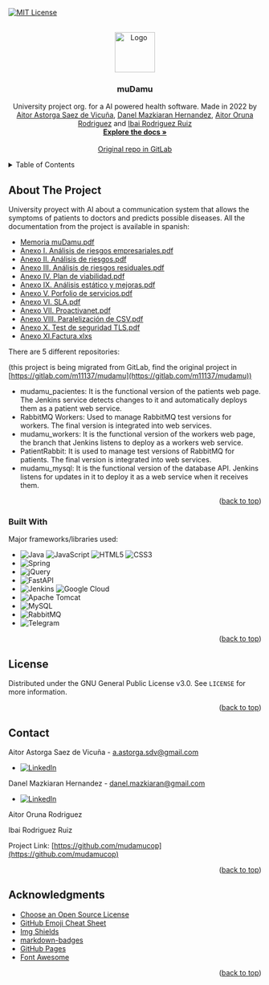 <!-- Improved compatibility of back to top link: See: https://github.com/othneildrew/Best-README-Template/pull/73 -->
<a name="readme-top"></a>
<!--
*** Thanks for checking out the Best-README-Template. If you have a suggestion
*** that would make this better, please fork the repo and create a pull request
*** or simply open an issue with the tag "enhancement".
*** Don't forget to give the project a star!
*** Thanks again! Now go create something AMAZING! :D
-->



<!-- PROJECT SHIELDS -->
<!--
*** I'm using markdown "reference style" links for readability.
*** Reference links are enclosed in brackets [ ] instead of parentheses ( ).
*** See the bottom of this document for the declaration of the reference variables
*** for contributors-url, forks-url, etc. This is an optional, concise syntax you may use.
*** https://www.markdownguide.org/basic-syntax/#reference-style-links
-->

[![MIT License][license-shield]][license-url]



<!-- PROJECT LOGO -->
<br />
<div align="center">
  <a href="https://github.com/mudamucop">
    <img src="https://user-images.githubusercontent.com/44289776/227314664-3b61fa2d-3f41-4a86-b728-89bae820c078.png" alt="Logo" width="80" height="80">
  </a>
  <h3 align="center">muDamu</h3>

  <p align="center">
    University project org. for a AI powered health software. Made in 2022 by <a href="https://github.com/AitorAstorga">Aitor Astorga Saez de Vicuña</a>, <a href="https://github.com/danmazkih">Danel Mazkiaran Hernandez</a>, <a href="https://github.com/">Aitor Oruna Rodriguez</a> and <a href="https://github.com/">Ibai Rodriguez Ruiz</a>
    <br />
    <a href="https://github.com/mudamucop"><strong>Explore the docs »</strong></a>
    <br />
    <br />
    <a href="https://gitlab.com/m11137/mudamu">Original repo in GitLab</a>
  </p>
</div>



<!-- TABLE OF CONTENTS -->
<details>
  <summary>Table of Contents</summary>
  <ol>
    <li>
      <a href="#about-the-project">About The Project</a>
      <ul>
        <li><a href="#built-with">Built With</a></li>
      </ul>
    </li>
    <li><a href="#license">License</a></li>
    <li><a href="#contact">Contact</a></li>
    <li><a href="#acknowledgments">Acknowledgments</a></li>
  </ol>
</details>



<!-- ABOUT THE PROJECT -->
## About The Project

University proyect with AI about a communication system that allows the symptoms of patients to doctors and predicts possible diseases. All the documentation from the project is available in spanish:

* [Memoria muDamu.pdf](https://drive.google.com/file/d/1IAM3pRX99bEuWPrrH0svgL1GBIQnF2Qc/view?usp=sharing)
* [Anexo I. Análisis de riesgos empresariales.pdf](https://drive.google.com/file/d/1ONU_C--75qDSqa_IN2f-REEnxsd66hBA/view?usp=sharing)
* [Anexo II. Análisis de riesgos.pdf](https://drive.google.com/file/d/1fVRszTYaFhQLtcLVLCQy_mkIPo56qvoV/view?usp=sharing)
* [Anexo III. Análisis de riesgos residuales.pdf](https://drive.google.com/file/d/1S9fq542mSczzD9C4r6Pwd_c9pf_Adcmf/view?usp=sharing)
* [Anexo IV. Plan de viabilidad.pdf](https://drive.google.com/file/d/1OCuG1VxyuEvM2-WMdM2wFSK2tQCkMdtz/view?usp=sharing)
* [Anexo IX. Análisis estático y mejoras.pdf](https://drive.google.com/file/d/1BIX-B85s2VpV9MZSkupipj4JI8i3H6cW/view?usp=sharing)
* [Anexo V. Porfolio de servicios.pdf](https://drive.google.com/file/d/1sGxU4mSglLubvHxuyPFb859pkpcVNa_z/view?usp=sharing)
* [Anexo VI. SLA.pdf](https://drive.google.com/file/d/1EdnxmUTMJEE95iYth0IQglY1XKdSLVMu/view?usp=sharing)
* [Anexo VII. Proactivanet.pdf](https://drive.google.com/file/d/1IMUSMCqTnvMyAsefOV2RyJFTOHUfZzQ0/view?usp=sharing)
* [Anexo VIII. Paralelización de CSV.pdf](https://drive.google.com/file/d/1nMooPUee8zT5qmJm8z9BsB3PUGQmfqHi/view?usp=sharing)
* [Anexo X. Test de seguridad TLS.pdf](https://drive.google.com/file/d/1nMooPUee8zT5qmJm8z9BsB3PUGQmfqHi/view?usp=sharing)
* [Anexo XI.Factura.xlxs](https://docs.google.com/spreadsheets/d/1SuE7a3ppquz_tZZ2iZScp8I7NUMjNv1-/edit?usp=sharing&ouid=106300472442980693433&rtpof=true&sd=true)

There are 5 different repositories:

(this project is being migrated from GitLab, find the original project in [https://gitlab.com/m11137/mudamu](https://gitlab.com/m11137/mudamu))
* mudamu_pacientes: It is the functional version of the patients web page. The Jenkins service detects changes to it and automatically deploys them as a patient web service.
* RabbitMQ Workers: Used to manage RabbitMQ test versions for workers. The final version is integrated into web services.
* mudamu_workers: It is the functional version of the workers web page, the branch that Jenkins listens to deploy as a workers web service.
* PatientRabbit: It is used to manage test versions of RabbitMQ for patients. The final version is integrated into web services.
* mudamu_mysql: It is the functional version of the database API. Jenkins listens for updates in it to deploy it as a web service when it receives them.

<p align="right">(<a href="#readme-top">back to top</a>)</p>



### Built With

Major frameworks/libraries used:

* ![Java](https://img.shields.io/badge/java-%23ED8B00.svg?style=for-the-badge&logo=java&logoColor=white)
![JavaScript](https://img.shields.io/badge/javascript-%23323330.svg?style=for-the-badge&logo=javascript&logoColor=%23F7DF1E)
![HTML5](https://img.shields.io/badge/html5-%23E34F26.svg?style=for-the-badge&logo=html5&logoColor=white)
![CSS3](https://img.shields.io/badge/css3-%231572B6.svg?style=for-the-badge&logo=css3&logoColor=white)
* ![Spring](https://img.shields.io/badge/spring-%236DB33F.svg?style=for-the-badge&logo=spring&logoColor=white)
* ![jQuery](https://img.shields.io/badge/jquery-%230769AD.svg?style=for-the-badge&logo=jquery&logoColor=white)
* ![FastAPI](https://img.shields.io/badge/FastAPI-005571?style=for-the-badge&logo=fastapi)
* ![Jenkins](https://img.shields.io/badge/jenkins-%232C5263.svg?style=for-the-badge&logo=jenkins&logoColor=white)
![Google Cloud](https://img.shields.io/badge/GoogleCloud-%234285F4.svg?style=for-the-badge&logo=google-cloud&logoColor=white)
* ![Apache Tomcat](https://img.shields.io/badge/apache%20tomcat-%23F8DC75.svg?style=for-the-badge&logo=apache-tomcat&logoColor=black)
* ![MySQL](https://img.shields.io/badge/mysql-%2300f.svg?style=for-the-badge&logo=mysql&logoColor=white)
* ![RabbitMQ](https://img.shields.io/badge/Rabbitmq-FF6600?style=for-the-badge&logo=rabbitmq&logoColor=white)
* ![Telegram](https://img.shields.io/badge/Telegram-2CA5E0?style=for-the-badge&logo=telegram&logoColor=white)

<p align="right">(<a href="#readme-top">back to top</a>)</p>



<!-- LICENSE -->
## License

Distributed under the GNU General Public License v3.0. See `LICENSE` for more information.

<p align="right">(<a href="#readme-top">back to top</a>)</p>



<!-- CONTACT -->
## Contact

Aitor Astorga Saez de Vicuña - a.astorga.sdv@gmail.com
* [![LinkedIn][linkedin-shield]][linkedin-url-aitor]

Danel Mazkiaran Hernandez - danel.mazkiaran@gmail.com
* [![LinkedIn][linkedin-shield]][linkedin-url-danel]

Aitor Oruna Rodriguez

Ibai Rodriguez Ruiz

Project Link: [https://github.com/mudamucop](https://github.com/mudamucop)

<p align="right">(<a href="#readme-top">back to top</a>)</p>



<!-- ACKNOWLEDGMENTS -->
## Acknowledgments

* [Choose an Open Source License](https://choosealicense.com)
* [GitHub Emoji Cheat Sheet](https://www.webpagefx.com/tools/emoji-cheat-sheet)
* [Img Shields](https://shields.io)
* [markdown-badges](https://github.com/Ileriayo/markdown-badges#table-of-contents)
* [GitHub Pages](https://pages.github.com)
* [Font Awesome](https://fontawesome.com)

<p align="right">(<a href="#readme-top">back to top</a>)</p>



<!-- MARKDOWN LINKS & IMAGES -->
<!-- https://www.markdownguide.org/basic-syntax/#reference-style-links -->
[contributors-shield]: https://img.shields.io/github/contributors/.svg?style=for-the-badge
[contributors-url]: https://github.com/
[forks-shield]: https://img.shields.io/github/forks/
[forks-url]: https://github.com/
[stars-shield]: https://img.shields.io/github/stars/
[stars-url]: https://github.com/
[issues-shield]: https://img.shields.io/github/issues/
[issues-url]: https://github.com/
[license-shield]: https://img.shields.io/github/license/mudamucop/.github.svg?style=for-the-badge
[license-url]: https://github.com/mudamucop/.github/blob/main/LICENSE
[linkedin-shield]: https://img.shields.io/badge/-LinkedIn-black.svg?style=for-the-badge&logo=linkedin&colorB=555
[linkedin-url-aitor]: https://linkedin.com/in/aitor-astorga-saez-de-vicuña
[linkedin-url-danel]: https://linkedin.com/in/danel-mazkiaran-hernandez-67a970248
